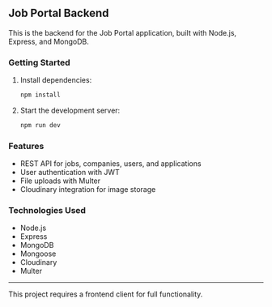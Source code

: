 ## Job Portal Backend

This is the backend for the Job Portal application, built with Node.js, Express, and MongoDB.

### Getting Started

1. Install dependencies:
   ```sh
   npm install
   ```
2. Start the development server:
   ```sh
   npm run dev
   ```

### Features
- REST API for jobs, companies, users, and applications
- User authentication with JWT
- File uploads with Multer
- Cloudinary integration for image storage

### Technologies Used
- Node.js
- Express
- MongoDB
- Mongoose
- Cloudinary
- Multer

---
This project requires a frontend client for full functionality.
